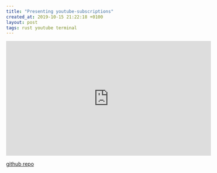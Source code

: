 ```yaml
---
title: "Presenting youtube-subscriptions"
created_at: 2019-10-15 21:22:18 +0100
layout: post
tags: rust youtube terminal
---
```


<iframe width="560" height="315" src="https://www.youtube.com/embed/WVZpqXBmB3U" frameborder="0" allow="accelerometer; autoplay; encrypted-media; gyroscope; picture-in-picture" allowfullscreen></iframe>

[github repo](https://github.com/yazgoo/youtube-subscriptions/)
